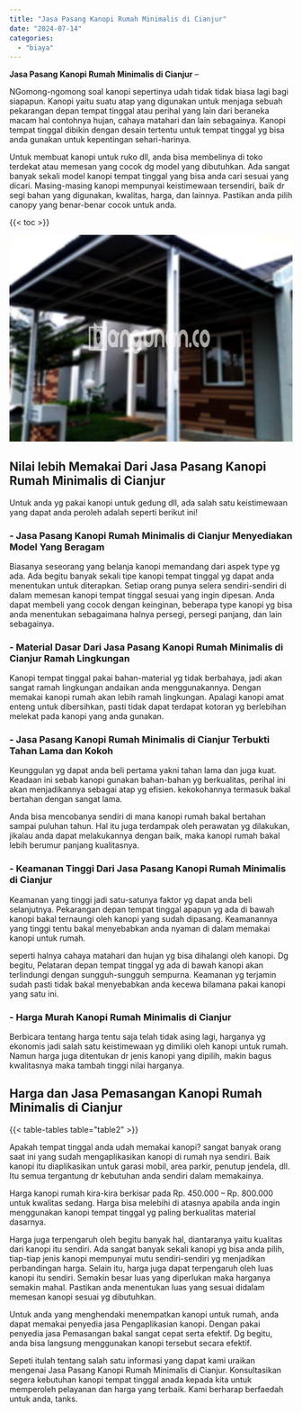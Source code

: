 ```yaml
---
title: "Jasa Pasang Kanopi Rumah Minimalis di Cianjur"
date: "2024-07-14"
categories: 
  - "biaya"
---
```


**Jasa Pasang Kanopi Rumah Minimalis di Cianjur** –

NGomong-ngomong soal kanopi sepertinya udah tidak tidak biasa lagi bagi siapapun. Kanopi yaitu suatu atap yang digunakan untuk menjaga sebuah pekarangan depan tempat tinggal atau perihal yang lain dari beraneka macam hal contohnya hujan, cahaya matahari dan lain sebagainya. Kanopi tempat tinggal dibikin dengan desain tertentu untuk tempat tinggal yg bisa anda gunakan untuk kepentingan sehari-harinya.

Untuk membuat kanopi untuk ruko dll, anda bisa membelinya di toko terdekat atau memesan yang cocok dg model yang dibutuhkan. Ada sangat banyak sekali model kanopi tempat tinggal yang bisa anda cari sesuai yang dicari. Masing-masing kanopi mempunyai keistimewaan tersendiri, baik dr segi bahan yang digunakan, kwalitas, harga, dan lainnya. Pastikan anda pilih canopy yang benar-benar cocok untuk anda.

{{< toc >}}

![Jasa Pasang Kanopi Rumah Minimalis di Cianjur](/images/harga-kanopi-minimalis-16.png)

## Nilai lebih Memakai Dari Jasa Pasang Kanopi Rumah Minimalis di Cianjur

Untuk anda yg pakai kanopi untuk gedung dll, ada salah satu keistimewaan yang dapat anda peroleh adalah seperti berikut ini!

### \- Jasa Pasang Kanopi Rumah Minimalis di Cianjur Menyediakan Model Yang Beragam

Biasanya seseorang yang belanja kanopi memandang dari aspek type yg ada. Ada begitu banyak sekali tipe kanopi tempat tinggal yg dapat anda menentukan untuk diterapkan. Setiap orang punya selera sendiri-sendiri di dalam memesan kanopi tempat tinggal sesuai yang ingin dipesan. Anda dapat membeli yang cocok dengan keinginan, beberapa type kanopi yg bisa anda menentukan sebagaimana halnya persegi, persegi panjang, dan lain sebagainya.

### \- Material Dasar Dari Jasa Pasang Kanopi Rumah Minimalis di Cianjur Ramah Lingkungan

Kanopi tempat tinggal pakai bahan-material yg tidak berbahaya, jadi akan sangat ramah lingkungan andaikan anda menggunakannya. Dengan memakai kanopi rumah akan lebih ramah lingkungan. Apalagi kanopi amat enteng untuk dibersihkan, pasti tidak dapat terdapat kotoran yg berlebihan melekat pada kanopi yang anda gunakan.

### \- Jasa Pasang Kanopi Rumah Minimalis di Cianjur Terbukti Tahan Lama dan Kokoh

Keunggulan yg dapat anda beli pertama yakni tahan lama dan juga kuat. Keadaan ini sebab kanopi gunakan bahan-bahan yg berkualitas, perihal ini akan menjadikannya sebagai atap yg efisien. kekokohannya termasuk bakal bertahan dengan sangat lama.

Anda bisa mencobanya sendiri di mana kanopi rumah bakal bertahan sampai puluhan tahun. Hal itu juga terdampak oleh perawatan yg dilakukan, jikalau anda dapat melakukannya dengan baik, maka kanopi rumah bakal lebih berumur panjang kualitasnya.

### \- Keamanan Tinggi Dari Jasa Pasang Kanopi Rumah Minimalis di Cianjur

Keamanan yang tinggi jadi satu-satunya faktor yg dapat anda beli selanjutnya. Pekarangan depan tempat tinggal apapun yg ada di bawah kanopi bakal ternaungi oleh kanopi yang sudah dipasang. Keamanannya yang tinggi tentu bakal menyebabkan anda nyaman di dalam memakai kanopi untuk rumah.

seperti halnya cahaya matahari dan hujan yg bisa dihalangi oleh kanopi. Dg begitu, Pelataran depan tempat tinggal yg ada di bawah kanopi akan terlindungi dengan sungguh-sungguh sempurna. Keamanan yg terjamin sudah pasti tidak bakal menyebabkan anda kecewa bilamana pakai kanopi yang satu ini.

### \- Harga Murah Kanopi Rumah Minimalis di Cianjur

Berbicara tentang harga tentu saja telah tidak asing lagi, harganya yg ekonomis jadi salah satu keistimewaan yg dimiliki oleh kanopi untuk rumah. Namun harga juga ditentukan dr jenis kanopi yang dipilih, makin bagus kwalitasnya maka tambah tinggi nilai harganya.

## Harga dan Jasa Pemasangan Kanopi Rumah Minimalis di Cianjur

{{< table-tables table="table2" >}}

Apakah tempat tinggal anda udah memakai kanopi? sangat banyak orang saat ini yang sudah mengaplikasikan kanopi di rumah nya sendiri. Baik kanopi itu diaplikasikan untuk garasi mobil, area parkir, penutup jendela, dll. Itu semua tergantung dr kebutuhan anda sendiri dalam memakainya.

Harga kanopi rumah kira-kira berkisar pada Rp. 450.000 – Rp. 800.000 untuk kwalitas sedang. Harga bisa melebihi di atasnya apabila anda ingin menggunakan kanopi tempat tinggal yg paling berkualitas material dasarnya.

Harga juga terpengaruh oleh begitu banyak hal, diantaranya yaitu kualitas dari kanopi itu sendiri. Ada sangat banyak sekali kanopi yg bisa anda pilih, tiap-tiap jenis kanopi mempunyai mutu sendiri-sendiri yg menjadikan perbandingan harga. Selain itu, harga juga dapat terpengaruh oleh luas kanopi itu sendiri. Semakin besar luas yang diperlukan maka harganya semakin mahal. Pastikan anda menentukan luas yang sesuai didalam memesan kanopi sesuai yg dibutuhkan.

Untuk anda yang menghendaki menempatkan kanopi untuk rumah, anda dapat memakai penyedia jasa Pengaplikasian kanopi. Dengan pakai penyedia jasa Pemasangan bakal sangat cepat serta efektif. Dg begitu, anda bisa langsung menggunakan kanopi tersebut secara efektif.

Sepeti itulah tentang salah satu informasi yang dapat kami uraikan mengenai Jasa Pasang Kanopi Rumah Minimalis di Cianjur. Konsultasikan segera kebutuhan kanopi tempat tinggal anada kepada kita untuk memperoleh pelayanan dan harga yang terbaik. Kami berharap berfaedah untuk anda, tanks.
